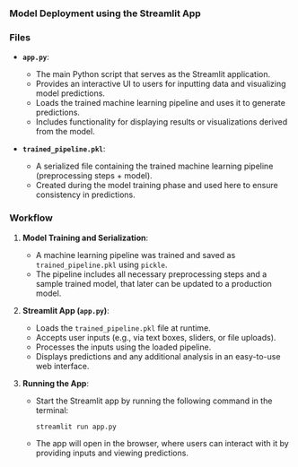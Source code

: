 ### Model Deployment using the Streamlit App

### Files
- **`app.py`**: 
  - The main Python script that serves as the Streamlit application.
  - Provides an interactive UI to users for inputting data and visualizing model predictions.
  - Loads the trained machine learning pipeline and uses it to generate predictions.
  - Includes functionality for displaying results or visualizations derived from the model.

- **`trained_pipeline.pkl`**: 
  - A serialized file containing the trained machine learning pipeline (preprocessing steps + model).
  - Created during the model training phase and used here to ensure consistency in predictions.

### Workflow
1. **Model Training and Serialization**:
   - A machine learning pipeline was trained and saved as `trained_pipeline.pkl` using `pickle`.
   - The pipeline includes all necessary preprocessing steps and a sample trained model, that later can be updated to a production model.

2. **Streamlit App (`app.py`)**:
   - Loads the `trained_pipeline.pkl` file at runtime.
   - Accepts user inputs (e.g., via text boxes, sliders, or file uploads).
   - Processes the inputs using the loaded pipeline.
   - Displays predictions and any additional analysis in an easy-to-use web interface.

3. **Running the App**:
   - Start the Streamlit app by running the following command in the terminal:
     ```bash
     streamlit run app.py
     ```
   - The app will open in the browser, where users can interact with it by providing inputs and viewing predictions.

